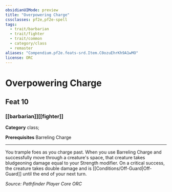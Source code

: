 ```yaml
---
obsidianUIMode: preview
title: "Overpowering Charge"
cssclasses: pf2e,pf2e-spell
tags:
  - trait/barbarian
  - trait/fighter
  - trait/common
  - category/class
  - remaster
aliases: "Compendium.pf2e.feats-srd.Item.C0ozuEhrKh9A1wMO"
license: ORC
---
```

# Overpowering Charge
## Feat 10
### [[barbarian]][[fighter]]

**Category** class; 



**Prerequisites** Barreling Charge
* * *
You trample foes as you charge past. When you use Barreling Charge and successfully move through a creature's space, that creature takes bludgeoning damage equal to your Strength modifier. On a critical success, the creature takes double damage and is [[Conditions/Off-Guard|Off-Guard]] until the end of your next turn.

*Source: Pathfinder Player Core*
*ORC*